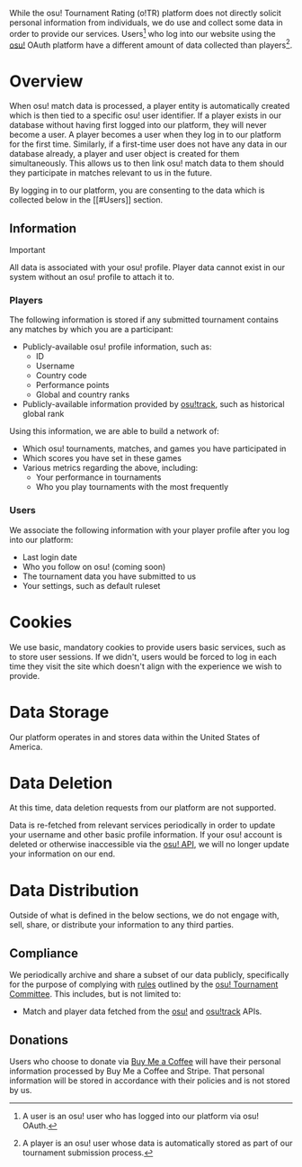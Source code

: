 While the osu! Tournament Rating (o!TR) platform does not directly solicit personal information from individuals, we do use and collect some data in order to provide our services. Users[^1] who log into our website using the [osu!](https://osu.ppy.sh/) OAuth platform have a different amount of data collected than players[^2].

# Overview

When osu! match data is processed, a player entity is automatically created which is then tied to a specific osu! user identifier. If a player exists in our database without having first logged into our platform, they will never become a user. A player becomes a user when they log in to our platform for the first time. Similarly, if a first-time user does not have any data in our database already, a player and user object is created for them simultaneously. This allows us to then link osu! match data to them should they participate in matches relevant to us in the future.

By logging in to our platform, you are consenting to the data which is collected below in the [[#Users]] section.

## Information

> [!important]
> All data is associated with your osu! profile. Player data cannot exist in our system without an osu! profile to attach it to.

### Players

The following information is stored if any submitted tournament contains any matches by which you are a participant:

- Publicly-available osu! profile information, such as:
    - ID
    - Username
    - Country code
    - Performance points
    - Global and country ranks
- Publicly-available information provided by [osu!track](https://ameobea.me/osutrack/), such as historical global rank

Using this information, we are able to build a network of:

- Which osu! tournaments, matches, and games you have participated in
- Which scores you have set in these games
- Various metrics regarding the above, including:
    - Your performance in tournaments
    - Who you play tournaments with the most frequently

### Users

We associate the following information with your player profile after you log into our platform:

- Last login date
- Who you follow on osu! (coming soon)
- The tournament data you have submitted to us
- Your settings, such as default ruleset

# Cookies

We use basic, mandatory cookies to provide users basic services, such as to store user sessions. If we didn't, users would be forced to log in each time they visit the site which doesn't align with the experience we wish to provide.

# Data Storage

Our platform operates in and stores data within the United States of America.

# Data Deletion

At this time, data deletion requests from our platform are not supported.

Data is re-fetched from relevant services periodically in order to update your username and other basic profile information. If your osu! account is deleted or otherwise inaccessible via the [osu! API](https://osu.ppy.sh/docs/index.html), we will no longer update your information on our end.

# Data Distribution

Outside of what is defined in the below sections, we do not engage with, sell, share, or distribute your information to any third parties.

## Compliance

We periodically archive and share a subset of our data publicly, specifically for the purpose of complying with [rules](https://osu.ppy.sh/wiki/en/Tournaments/Official_support#programs) outlined by the [osu! Tournament Committee](https://osu.ppy.sh/wiki/en/People/Tournament_Committee). This includes, but is not limited to:

- Match and player data fetched from the [osu!](https://osu.ppy.sh/docs/index.html) and [osu!track](https://github.com/Ameobea/osutrack-api) APIs.

## Donations

Users who choose to donate via [Buy Me a Coffee](buymeacoffee.com/stagecodes) will have their personal information processed by Buy Me a Coffee and Stripe. That personal information will be stored in accordance with their policies and is not stored by us.

[^1]: A user is an osu! user who has logged into our platform via osu! OAuth.
[^2]: A player is an osu! user whose data is automatically stored as part of our tournament submission process.
